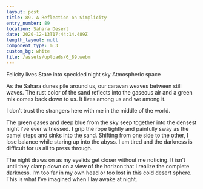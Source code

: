 ```yaml
---
layout: post
title: 89. A Reflection on Simplicity
entry_number: 89
location: Sahara Desert
date: 2020-12-13T17:44:14.489Z
length_layout: null
component_type: m_3
custom_bg: white
file: /assets/uploads/6_89.webm
---
```

Felicity lives
Stare into speckled night sky
Atmospheric space 

As the Sahara dunes pile around us, our caravan weaves between still waves. The rust color of the sand reflects into the gaseous air and a green mix comes back down to us. It lives among us and we among it.

I don’t trust the strangers here with me in the middle of the world. 

The green gases and deep blue from the sky seep together into the densest night I’ve ever witnessed. I grip the rope tightly and painfully sway as the camel steps and sinks into the sand. Shifting from one side to the other, I lose balance while staring up into the abyss. I am tired and the darkness is difficult for us all to press through.

The night draws on as my eyelids get closer without me noticing. It isn’t until they clamp down on a view of the horizon that I realize the complete darkness. I’m too far in my own head or too lost in this cold desert sphere. This is what I’ve imagined when I lay awake at night.